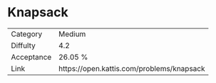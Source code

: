 # Knapsack

<table>
    <tr>
        <td>Category</td>
        <td>Medium</td>
    </tr>
    <tr>
        <td>Diffulty</td>
        <td>4.2</td>
    </tr>
    <tr>
        <td>Acceptance</td>
        <td>26.05 %</td>
    </tr>
    <tr>
        <td>Link</td>
        <td>https://open.kattis.com/problems/knapsack</td>
    </tr>
</table>